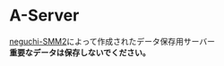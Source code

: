 # A-Server

<a href="https://github.com/neguchi-SMM2" target="_blank">neguchi-SMM2</a>によって作成されたデータ保存用サーバー</br>
**重要なデータは保存しないでください。**
